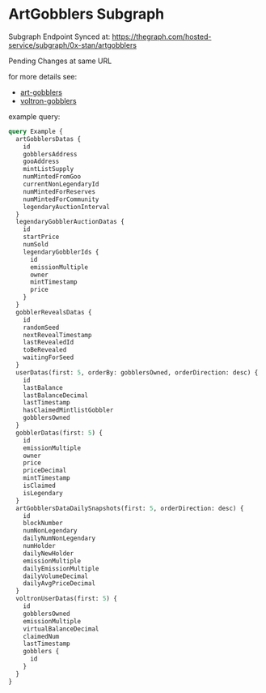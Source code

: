 # ArtGobblers Subgraph

Subgraph Endpoint
Synced at: <https://thegraph.com/hosted-service/subgraph/0x-stan/artgobblers>

Pending Changes at same URL

for more details see:

- [art-gobblers](https://github.com/artgobblers/art-gobblers)
- [voltron-gobblers](https://github.com/0x-stan/voltron-gobblers)

example query:

```graphql
query Example {
  artGobblersDatas {
    id
    gobblersAddress
    gooAddress
    mintListSupply
    numMintedFromGoo
    currentNonLegendaryId
    numMintedForReserves
    numMintedForCommunity
    legendaryAuctionInterval
  }
  legendaryGobblerAuctionDatas {
    id
    startPrice
    numSold
    legendaryGobblerIds {
      id
      emissionMultiple
      owner
      mintTimestamp
      price
    }
  }
  gobblerRevealsDatas {
    id
    randomSeed
    nextRevealTimestamp
    lastRevealedId
    toBeRevealed
    waitingForSeed
  }
  userDatas(first: 5, orderBy: gobblersOwned, orderDirection: desc) {
    id
    lastBalance
    lastBalanceDecimal
    lastTimestamp
    hasClaimedMintlistGobbler
    gobblersOwned
  }
  gobblerDatas(first: 5) {
    id
    emissionMultiple
    owner
    price
    priceDecimal
    mintTimestamp
    isClaimed
    isLegendary
  }
  artGobblersDataDailySnapshots(first: 5, orderDirection: desc) {
    id
    blockNumber
    numNonLegendary
    dailyNumNonLegendary
    numHolder
    dailyNewHolder
    emissionMultiple
    dailyEmissionMultiple
    dailyVolumeDecimal
    dailyAvgPriceDecimal
  }
  voltronUserDatas(first: 5) {
    id
    gobblersOwned
    emissionMultiple
    virtualBalanceDecimal
    claimedNum
    lastTimestamp
    gobblers {
      id
    }
  }
}
```
